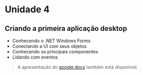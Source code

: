 # Unidade 4
## Criando a primeira aplicação desktop
- Conhecendo o .NET Windows Forms
- Conectando a UI com seus objetos
- Conhecendo os principais componentes
- Lidando com eventos
> A apresentação do [google docs](https://docs.google.com/presentation/d/1arPcVXI-5hK1-nUCq_dVOplbjtJ8atdCVeUNpu9mjnY/edit?usp=sharing) também está disponível.
